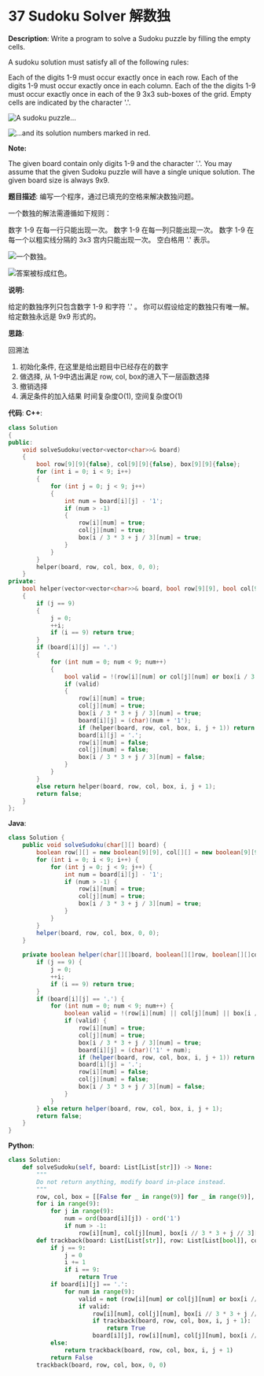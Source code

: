 # 37 Sudoku Solver 解数独

__Description__:
Write a program to solve a Sudoku puzzle by filling the empty cells.

A sudoku solution must satisfy all of the following rules:

Each of the digits 1-9 must occur exactly once in each row.
Each of the digits 1-9 must occur exactly once in each column.
Each of the the digits 1-9 must occur exactly once in each of the 9 3x3 sub-boxes of the grid.
Empty cells are indicated by the character '.'.

![A sudoku puzzle...](https://upload-images.jianshu.io/upload_images/16639143-54e5fa13d98357c1.png?imageMogr2/auto-orient/strip%7CimageView2/2/w/1240)

![...and its solution numbers marked in red.](https://upload-images.jianshu.io/upload_images/16639143-836093cfecce8b6c.png?imageMogr2/auto-orient/strip%7CimageView2/2/w/1240)

__Note:__

The given board contain only digits 1-9 and the character '.'.
You may assume that the given Sudoku puzzle will have a single unique solution.
The given board size is always 9x9.

__题目描述__:
编写一个程序，通过已填充的空格来解决数独问题。

一个数独的解法需遵循如下规则：

数字 1-9 在每一行只能出现一次。
数字 1-9 在每一列只能出现一次。
数字 1-9 在每一个以粗实线分隔的 3x3 宫内只能出现一次。
空白格用 '.' 表示。

![一个数独。](https://upload-images.jianshu.io/upload_images/16639143-891537358cb8473c.png?imageMogr2/auto-orient/strip%7CimageView2/2/w/1240)

![答案被标成红色。](https://upload-images.jianshu.io/upload_images/16639143-0b1ca721a5ad4a7c.png?imageMogr2/auto-orient/strip%7CimageView2/2/w/1240)

__说明:__

给定的数独序列只包含数字 1-9 和字符 '.' 。
你可以假设给定的数独只有唯一解。
给定数独永远是 9x9 形式的。

__思路__:

回溯法

1. 初始化条件, 在这里是给出题目中已经存在的数字
2. 做选择, 从 1-9中选出满足 row, col, box的进入下一层函数选择
3. 撤销选择
4. 满足条件的加入结果
时间复杂度O(1), 空间复杂度O(1)

__代码__:
__C++__:

```C++
class Solution 
{
public:
    void solveSudoku(vector<vector<char>>& board) 
    {
        bool row[9][9]{false}, col[9][9]{false}, box[9][9]{false};
        for (int i = 0; i < 9; i++)
        {
            for (int j = 0; j < 9; j++)
            {
                int num = board[i][j] - '1';
                if (num > -1)
                {
                    row[i][num] = true;
                    col[j][num] = true;
                    box[i / 3 * 3 + j / 3][num] = true;
                }
            }
        }
        helper(board, row, col, box, 0, 0);
    }
private:
    bool helper(vector<vector<char>>& board, bool row[9][9], bool col[9][9], bool box[9][9], int i, int j)
    {
        if (j == 9)
        {
            j = 0;
            ++i;
            if (i == 9) return true;
        }
        if (board[i][j] == '.')
        {
            for (int num = 0; num < 9; num++)
            {
                bool valid = !(row[i][num] or col[j][num] or box[i / 3 * 3 + j / 3][num]);
                if (valid)
                {
                    row[i][num] = true;
                    col[j][num] = true;
                    box[i / 3 * 3 + j / 3][num] = true;
                    board[i][j] = (char)(num + '1');
                    if (helper(board, row, col, box, i, j + 1)) return true;
                    board[i][j] = '.';
                    row[i][num] = false;
                    col[j][num] = false;
                    box[i / 3 * 3 + j / 3][num] = false;
                }
            }
        }
        else return helper(board, row, col, box, i, j + 1);
        return false;
    }
};
```

__Java__:

```Java
class Solution {
    public void solveSudoku(char[][] board) {
        boolean row[][] = new boolean[9][9], col[][] = new boolean[9][9], box[][] = new boolean[9][9];
        for (int i = 0; i < 9; i++) {
            for (int j = 0; j < 9; j++) {
                int num = board[i][j] - '1';
                if (num > -1) {
                    row[i][num] = true;
                    col[j][num] = true;
                    box[i / 3 * 3 + j / 3][num] = true;
                }
            }
        }
        helper(board, row, col, box, 0, 0);
    }
    
    private boolean helper(char[][]board, boolean[][]row, boolean[][]col, boolean[][]box, int i, int j){
        if (j == 9) {
            j = 0;
            ++i;
            if (i == 9) return true;
        }
        if (board[i][j] == '.') {
            for (int num = 0; num < 9; num++) {
                boolean valid = !(row[i][num] || col[j][num] || box[i / 3 * 3 + j / 3][num]);
                if (valid) {
                    row[i][num] = true;
                    col[j][num] = true;
                    box[i / 3 * 3 + j / 3][num] = true;
                    board[i][j] = (char)('1' + num);
                    if (helper(board, row, col, box, i, j + 1)) return true;
                    board[i][j] = '.';
                    row[i][num] = false;
                    col[j][num] = false;
                    box[i / 3 * 3 + j / 3][num] = false;
                }
            }
        } else return helper(board, row, col, box, i, j + 1);
        return false;
    }
}
```

__Python__:

```Python
class Solution:
    def solveSudoku(self, board: List[List[str]]) -> None:
        """
        Do not return anything, modify board in-place instead.
        """
        row, col, box = [[False for _ in range(9)] for _ in range(9)], [[False for _ in range(9)] for _ in range(9)], [[False for _ in range(9)] for _ in range(9)]
        for i in range(9):
            for j in range(9):
                num = ord(board[i][j]) - ord('1')
                if num > -1:
                    row[i][num], col[j][num], box[i // 3 * 3 + j // 3][num] = True, True, True
        def trackback(board: List[List[str]], row: List[List[bool]], col: List[List[bool]], box: List[List[bool]], i: int, j: int) -> bool:
            if j == 9:
                j = 0
                i += 1
                if i == 9:
                    return True
            if board[i][j] == '.':
                for num in range(9):
                    valid = not (row[i][num] or col[j][num] or box[i // 3 * 3 + j // 3][num])
                    if valid:
                        row[i][num], col[j][num], box[i // 3 * 3 + j // 3][num], board[i][j] = True, True, True, chr(num + ord('1'))
                        if trackback(board, row, col, box, i, j + 1):
                            return True
                        board[i][j], row[i][num], col[j][num], box[i // 3 * 3 + j // 3][num] = '.', False, False, False
            else:
                return trackback(board, row, col, box, i, j + 1)
            return False
        trackback(board, row, col, box, 0, 0)
```
